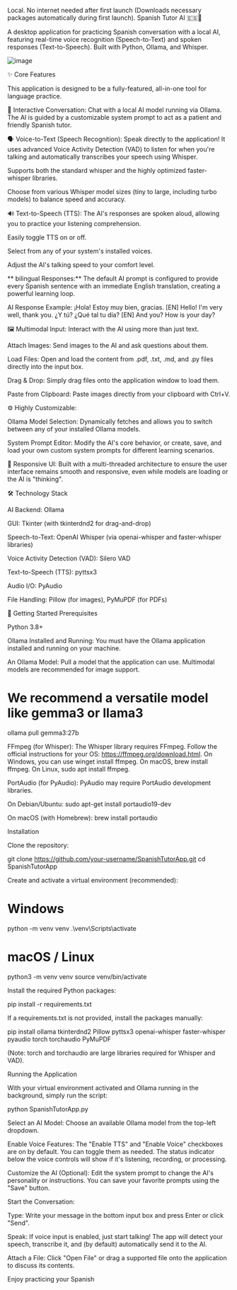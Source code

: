 Local. No internet needed after first launch (Downloads necessary packages automatically during first launch). 
Spanish Tutor AI 🇪🇸🤖

A desktop application for practicing Spanish conversation with a local AI, featuring real-time voice recognition (Speech-to-Text) and spoken responses (Text-to-Speech). Built with Python, Ollama, and Whisper.

![image](https://github.com/user-attachments/assets/9d33302f-6c15-46cf-8cce-8425f925488f)


✨ Core Features

This application is designed to be a fully-featured, all-in-one tool for language practice.

💬 Interactive Conversation: Chat with a local AI model running via Ollama. The AI is guided by a customizable system prompt to act as a patient and friendly Spanish tutor.

🗣️ Voice-to-Text (Speech Recognition): Speak directly to the application! It uses advanced Voice Activity Detection (VAD) to listen for when you're talking and automatically transcribes your speech using Whisper.

Supports both the standard whisper and the highly optimized faster-whisper libraries.

Choose from various Whisper model sizes (tiny to large, including turbo models) to balance speed and accuracy.

🔊 Text-to-Speech (TTS): The AI's responses are spoken aloud, allowing you to practice your listening comprehension.

Easily toggle TTS on or off.

Select from any of your system's installed voices.

Adjust the AI's talking speed to your comfort level.

** bilingual Responses:** The default AI prompt is configured to provide every Spanish sentence with an immediate English translation, creating a powerful learning loop.

AI Response Example:
¡Hola! Estoy muy bien, gracias.
[EN] Hello! I'm very well, thank you.
¿Y tú? ¿Qué tal tu día?
[EN] And you? How is your day?

🖼️ Multimodal Input: Interact with the AI using more than just text.

Attach Images: Send images to the AI and ask questions about them.

Load Files: Open and load the content from .pdf, .txt, .md, and .py files directly into the input box.

Drag & Drop: Simply drag files onto the application window to load them.

Paste from Clipboard: Paste images directly from your clipboard with Ctrl+V.

⚙️ Highly Customizable:

Ollama Model Selection: Dynamically fetches and allows you to switch between any of your installed Ollama models.

System Prompt Editor: Modify the AI's core behavior, or create, save, and load your own custom system prompts for different learning scenarios.

🚀 Responsive UI: Built with a multi-threaded architecture to ensure the user interface remains smooth and responsive, even while models are loading or the AI is "thinking".

🛠️ Technology Stack

AI Backend: Ollama

GUI: Tkinter (with tkinterdnd2 for drag-and-drop)

Speech-to-Text: OpenAI Whisper (via openai-whisper and faster-whisper libraries)

Voice Activity Detection (VAD): Silero VAD

Text-to-Speech (TTS): pyttsx3

Audio I/O: PyAudio

File Handling: Pillow (for images), PyMuPDF (for PDFs)

🏁 Getting Started
Prerequisites

Python 3.8+

Ollama Installed and Running: You must have the Ollama application installed and running on your machine.

An Ollama Model: Pull a model that the application can use. Multimodal models are recommended for image support.

# We recommend a versatile model like gemma3 or llama3
ollama pull gemma3:27b


FFmpeg (for Whisper): The Whisper library requires FFmpeg. Follow the official instructions for your OS: https://ffmpeg.org/download.html. On Windows, you can use winget install ffmpeg. On macOS, brew install ffmpeg. On Linux, sudo apt install ffmpeg.

PortAudio (for PyAudio): PyAudio may require PortAudio development libraries.

On Debian/Ubuntu: sudo apt-get install portaudio19-dev

On macOS (with Homebrew): brew install portaudio

Installation

Clone the repository:

git clone https://github.com/your-username/SpanishTutorApp.git
cd SpanishTutorApp


Create and activate a virtual environment (recommended):

# Windows
python -m venv venv
.\venv\Scripts\activate

# macOS / Linux
python3 -m venv venv
source venv/bin/activate

Install the required Python packages:

pip install -r requirements.txt

If a requirements.txt is not provided, install the packages manually:

pip install ollama tkinterdnd2 Pillow pyttsx3 openai-whisper faster-whisper pyaudio torch torchaudio PyMuPDF

(Note: torch and torchaudio are large libraries required for Whisper and VAD).

Running the Application

With your virtual environment activated and Ollama running in the background, simply run the script:

python SpanishTutorApp.py

Select an AI Model: Choose an available Ollama model from the top-left dropdown.

Enable Voice Features: The "Enable TTS" and "Enable Voice" checkboxes are on by default. You can toggle them as needed. The status indicator below the voice controls will show if it's listening, recording, or processing.

Customize the AI (Optional): Edit the system prompt to change the AI's personality or instructions. You can save your favorite prompts using the "Save" button.

Start the Conversation:

Type: Write your message in the bottom input box and press Enter or click "Send".

Speak: If voice input is enabled, just start talking! The app will detect your speech, transcribe it, and (by default) automatically send it to the AI.

Attach a File: Click "Open File" or drag a supported file onto the application to discuss its contents.

Enjoy practicing your Spanish
